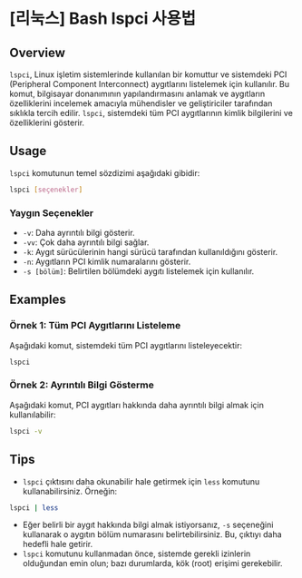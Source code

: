 # [리눅스] Bash lspci 사용법

## Overview
`lspci`, Linux işletim sistemlerinde kullanılan bir komuttur ve sistemdeki PCI (Peripheral Component Interconnect) aygıtlarını listelemek için kullanılır. Bu komut, bilgisayar donanımının yapılandırmasını anlamak ve aygıtların özelliklerini incelemek amacıyla mühendisler ve geliştiriciler tarafından sıklıkla tercih edilir. `lspci`, sistemdeki tüm PCI aygıtlarının kimlik bilgilerini ve özelliklerini gösterir.

## Usage
`lspci` komutunun temel sözdizimi aşağıdaki gibidir:

```bash
lspci [seçenekler]
```

### Yaygın Seçenekler
- `-v`: Daha ayrıntılı bilgi gösterir.
- `-vv`: Çok daha ayrıntılı bilgi sağlar.
- `-k`: Aygıt sürücülerinin hangi sürücü tarafından kullanıldığını gösterir.
- `-n`: Aygıtların PCI kimlik numaralarını gösterir.
- `-s [bölüm]`: Belirtilen bölümdeki aygıtı listelemek için kullanılır.

## Examples
### Örnek 1: Tüm PCI Aygıtlarını Listeleme
Aşağıdaki komut, sistemdeki tüm PCI aygıtlarını listeleyecektir:

```bash
lspci
```

### Örnek 2: Ayrıntılı Bilgi Gösterme
Aşağıdaki komut, PCI aygıtları hakkında daha ayrıntılı bilgi almak için kullanılabilir:

```bash
lspci -v
```

## Tips
- `lspci` çıktısını daha okunabilir hale getirmek için `less` komutunu kullanabilirsiniz. Örneğin:

```bash
lspci | less
```

- Eğer belirli bir aygıt hakkında bilgi almak istiyorsanız, `-s` seçeneğini kullanarak o aygıtın bölüm numarasını belirtebilirsiniz. Bu, çıktıyı daha hedefli hale getirir.
- `lspci` komutunu kullanmadan önce, sistemde gerekli izinlerin olduğundan emin olun; bazı durumlarda, kök (root) erişimi gerekebilir.